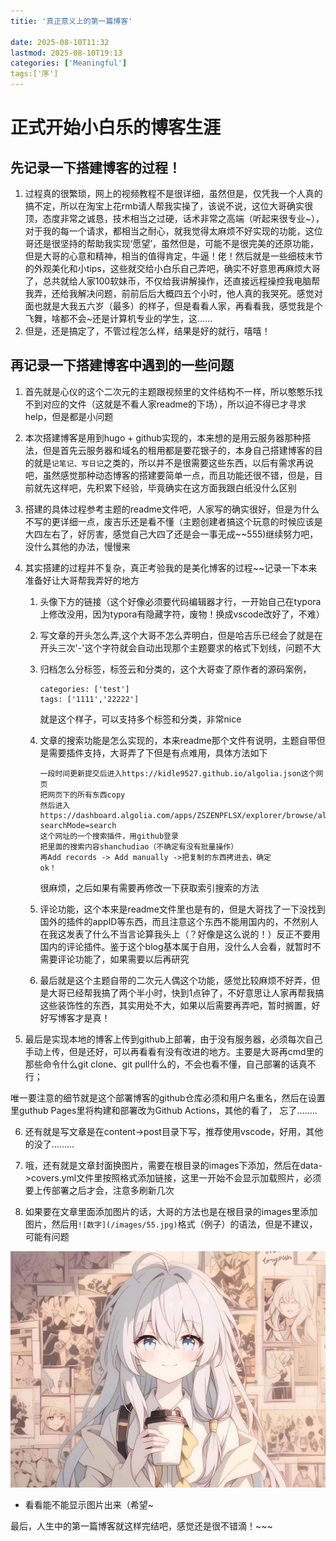 ```yaml
---
titie: '真正意义上的第一篇博客'

date: 2025-08-10T11:32
lastmod: 2025-08-10T19:13
categories: ['Meaningful']
tags:['序']
---
```


# 正式开始小白乐的博客生涯

## 先记录一下搭建博客的过程！

1. 过程真的很繁琐，网上的视频教程不是很详细，虽然但是，仅凭我一个人真的搞不定，所以在淘宝上花rmb请人帮我实操了，该说不说，这位大哥确实很顶，态度非常之诚恳，技术相当之过硬，话术非常之高端（听起来很专业~），对于我的每一个请求，都相当之耐心，就我觉得太麻烦不好实现的功能，这位哥还是很坚持的帮助我实现‘愿望’，虽然但是，可能不是很完美的还原功能，但是大哥的心意和精神，相当的值得肯定，牛逼！佬！然后就是一些细枝末节的外观美化和小tips，这些就交给小白乐自己弄吧，确实不好意思再麻烦大哥了，总共就给人家100软妹币，不仅给我讲解操作，还直接远程操控我电脑帮我弄，还给我解决问题，前前后后大概四五个小时，他人真的我哭死。感觉对面也就是大我五六岁（最多）的样子，但是看看人家，再看看我，感觉我是个飞舞，啥都不会~还是计算机专业的学生，这......
2. 但是，还是搞定了，不管过程怎么样，结果是好的就行，嘻嘻！

## 再记录一下搭建博客中遇到的一些问题

1. 首先就是心仪的这个二次元的主题跟视频里的文件结构不一样，所以憨憨乐找不到对应的文件（这就是不看人家readme的下场），所以迫不得已才寻求help，但是都是小问题

2. 本次搭建博客是用到hugo + github实现的，本来想的是用云服务器那种搭法，但是首先云服务器和域名的租用都是要花银子的，本身自己搭建博客的目的就是``记笔记、写日记``之类的，所以并不是很需要这些东西，以后有需求再说吧，虽然感觉那种动态博客的搭建要简单一点，而且功能还很不错，但是，目前就先这样吧，先积累下经验，毕竟确实在这方面我跟白纸没什么区别

3. 搭建的具体过程参考主题的readme文件吧，人家写的确实很好，但是为什么不写的更详细一点，废吉乐还是看不懂（主题创建者搞这个玩意的时候应该是大四左右了，好厉害，感觉自己大四了还是会一事无成~~555)继续努力吧，没什么其他的办法，慢慢来

4. 其实搭建的过程并不复杂，真正考验我的是美化博客的过程~~记录一下本来准备好让大哥帮我弄好的地方

     1. 头像下方的链接（这个好像必须要代码编辑器才行，一开始自己在typora上修改没用，因为typora有隐藏字符，废物！换成vscode改好了，不难）

     2. 写文章的开头怎么弄,这个大哥不怎么弄明白，但是哈吉乐已经会了就是在开头三次'-'这个字符就会自动出现那个主题要求的格式下划线，问题不大

     3. 归档怎么分标签，标签云和分类的，这个大哥查了原作者的源码案例，

        ```
        categories: ['test']
        tags: ['1111','22222']
        ```

        就是这个样子，可以支持多个标签和分类，非常nice

     4. 文章的搜索功能是怎么实现的，本来readme那个文件有说明，主题自带但是需要插件支持，大哥弄了下但是有点难用，具体方法如下

        ```
        一段时间更新提交后进入https://kidle9527.github.io/algolia.json这个网页
        把网页下的所有东西copy
        然后进入https://dashboard.algolia.com/apps/ZSZENPFLSX/explorer/browse/algolia_movie_sample_dataset?searchMode=search
        这个网址的一个搜索插件，用github登录
        把里面的搜索内容shanchudiao（不确定有没有批量操作）
        再Add records -> Add manually ->把复制的东西拷进去，确定
        ok！
        ```

        很麻烦，之后如果有需要再修改一下获取索引搜索的方法

     5. 评论功能，这个本来是readme文件里也是有的，但是大哥找了一下没找到国外的插件的appID等东西，而且注意这个东西不能用国内的，不然别人在我这发表了什么不当言论算我头上（？好像是这么说的！）反正不要用国内的评论插件。鉴于这个blog基本属于自用，没什么人会看，就暂时不需要评论功能了，如果需要以后再研究

     6. 最后就是这个主题自带的二次元人偶这个功能，感觉比较麻烦不好弄，但是大哥已经帮我搞了两个半小时，快到1点钟了，不好意思让人家再帮我搞这些装饰性的东西，其实用处不大，如果以后需要再弄吧，暂时搁置，好好写博客才是真！

5.  最后是实现本地的博客上传到github上部署，由于没有服务器，必须每次自己手动上传，但是还好，可以再看看有没有改进的地方。主要是大哥再cmd里的那些命令什么git clone、git pull什么的，不会也看不懂，自己部署的话真不行；

   唯一要注意的细节就是这个部署博客的github仓库必须和用户名重名，然后在设置里guthub Pages里将构建和部署改为Github Actions，其他的看了， 忘了........

6. 还有就是写文章是在content->post目录下写，推荐使用vscode，好用，其他的没了.........

7. 哦，还有就是文章封面换图片，需要在根目录的images下添加，然后在data->covers.yml文件里按照格式添加链接，这里一开始不会显示加载照片，必须要上传部署之后才会，注意多刷新几次

8. 如果要在文章里面添加图片的话，大哥的方法也是在根目录的images里添加图片，然后用``![数字](/images/55.jpg)``格式（例子）的语法，但是不建议，可能有问题

![00](/images/55.jpg)

* 看看能不能显示图片出来（希望~



最后，人生中的第一篇博客就这样完结吧，感觉还是很不错滴！~~~